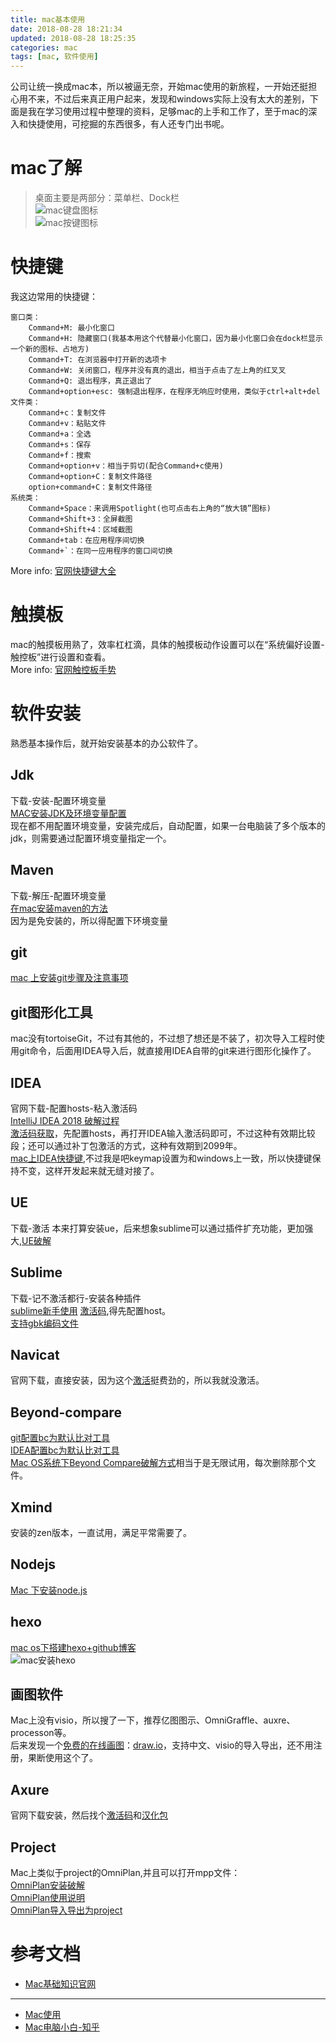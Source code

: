 ```yaml
---
title: mac基本使用
date: 2018-08-28 18:21:34
updated: 2018-08-28 18:25:35
categories: mac
tags: [mac, 软件使用]
---
```

公司让统一换成mac本，所以被逼无奈，开始mac使用的新旅程，一开始还挺担心用不来，不过后来真正用户起来，发现和windows实际上没有太大的差别，下面是我在学习使用过程中整理的资料，足够mac的上手和工作了，至于mac的深入和快捷使用，可挖掘的东西很多，有人还专门出书呢。
<!-- more -->
# mac了解
>桌面主要是两部分：菜单栏、Dock栏  
![mac键盘图标](mac键盘图标.png 'mac键盘图标')  
![mac按键图标](mac按键图标.png 'mac按键图标')   
# 快捷键
我这边常用的快捷键：
```   
窗口类：
	Command+M: 最小化窗口
	Command+H: 隐藏窗口(我基本用这个代替最小化窗口，因为最小化窗口会在dock栏显示一个新的图标、占地方)
	Command+T: 在浏览器中打开新的选项卡
	Command+W: 关闭窗口，程序并没有真的退出，相当于点击了左上角的红叉叉
	Command+Q: 退出程序，真正退出了
	Command+option+esc: 强制退出程序，在程序无响应时使用，类似于ctrl+alt+del
文件类：
	Command+c：复制文件
	Command+v：粘贴文件
	Command+a：全选
	Command+s：保存
	Command+f：搜索
	Command+option+v：相当于剪切(配合Command+c使用)
	Command+option+C：复制文件路径
	option+command+C：复制文件路径
系统类：
	Command+Space：来调用Spotlight(也可点击右上角的“放大镜”图标)
	Command+Shift+3：全屏截图
	Command+Shift+4：区域截图
	Command+tab：在应用程序间切换
	Command+`：在同一应用程序的窗口间切换
```  
More info: [官网快捷键大全](https://support.apple.com/zh-cn/HT201236)
# 触摸板
mac的触摸板用熟了，效率杠杠滴，具体的触摸板动作设置可以在“系统偏好设置-触控板”进行设置和查看。  
More info: [官网触控板手势](https://support.apple.com/zh-cn/HT204895)
# 软件安装
熟悉基本操作后，就开始安装基本的办公软件了。
## Jdk
下载-安装-配置环境变量  
[MAC安装JDK及环境变量配置](https://blog.csdn.net/qq_35447305/article/details/78648839)  
现在都不用配置环境变量，安装完成后，自动配置，如果一台电脑装了多个版本的jdk，则需要通过配置环境变量指定一个。
## Maven
下载-解压-配置环境变量  
[在mac安装maven的方法](https://www.jianshu.com/p/eea8ebd227b1)  
因为是免安装的，所以得配置下环境变量
## git
[mac 上安装git步骤及注意事项](https://blog.csdn.net/helinlin007/article/details/50358633)
## git图形化工具
mac没有tortoiseGit，不过有其他的，不过想了想还是不装了，初次导入工程时使用git命令，后面用IDEA导入后，就直接用IDEA自带的git来进行图形化操作了。
## IDEA
官网下载-配置hosts-粘入激活码  
[IntelliJ IDEA 2018 破解过程](https://www.jianshu.com/p/3c87487e7121)  
[激活码获取](http://idea.lanyus.com/)，先配置hosts，再打开IDEA输入激活码即可，不过这种有效期比较段；还可以通过补丁包激活的方式，这种有效期到2099年。  
[mac上IDEA快捷键](http://guochenglai.com/2016/05/28/mac-idea-intellij-idea-shortcurt-key/),不过我是吧keymap设置为和windows上一致，所以快捷键保持不变，这样开发起来就无缝对接了。
## UE
下载-激活
本来打算安装ue，后来想象sublime可以通过插件扩充功能，更加强大,[UE破解](https://bbs.feng.com/read-htm-tid-10828753.html)
## Sublime
下载-记不激活都行-安装各种插件  
[sublime新手使用](https://blog.csdn.net/S_body/article/details/79024993)
[激活码](https://fatesinger.com/100121),得先配置host。  
[支持gbk编码文件](https://blog.csdn.net/ubuntulover/article/details/21101979)  
## Navicat
官网下载，直接安装，因为这个[激活](https://www.jianshu.com/p/f42785e55b6b)挺费劲的，所以我就没激活。
## Beyond-compare
[git配置bc为默认比对工具](http://linyehui.wikidot.com/using-beyond-compare-in-mac)  
[IDEA配置bc为默认比对工具](http://guochenglai.com/2016/06/08/mac-beyond-compare-diff-methods/)  
[Mac OS系统下Beyond Compare破解方式](https://blog.csdn.net/t_332741160/article/details/79285636)相当于是无限试用，每次删除那个文件。
## Xmind
安装的zen版本，一直试用，满足平常需要了。
## Nodejs
[Mac 下安装node.js](https://www.jianshu.com/p/f21fdbdf47df)
## hexo
[mac os下搭建hexo+github博客](https://www.jianshu.com/p/49c8168c7418)  
![mac安装hexo](mac安装hexo.png 'mac安装hexo')   
## 画图软件
Mac上没有visio，所以搜了一下，推荐亿图图示、OmniGraffle、auxre、processon等。  
后来发现一个[免费的在线画图](https://www.jianshu.com/p/e009416d6878)：[draw.io](http://draw.io)，支持中文、visio的导入导出，还不用注册，果断使用这个了。
## Axure
官网下载安装，然后找个[激活码](https://blog.csdn.net/hefeng6500/article/details/80965395)和[汉化包](https://www.jianshu.com/p/6bbddb0b201d)
## Project
Mac上类似于project的OmniPlan,并且可以打开mpp文件：  
[OmniPlan安装破解](https://www.jianshu.com/p/75e7edd4a6ad)  
[OmniPlan使用说明](https://sspai.com/post/33206)  
[OmniPlan导入导出为project](http://www.zhichangxueshe.com/1556)  
# 参考文档
- [Mac基础知识官网](https://support.apple.com/zh-cn/explore/new-to-mac)  

---
- [Mac使用](http://www.pc6.com/mac/course/)  
- [Mac电脑小白-知乎](https://www.zhihu.com/question/33887923)

